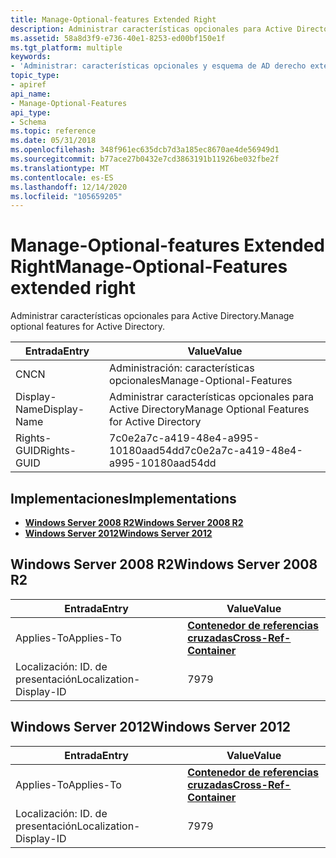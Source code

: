 ```yaml
---
title: Manage-Optional-features Extended Right
description: Administrar características opcionales para Active Directory.
ms.assetid: 58a8d3f9-e736-40e1-8253-ed00bf150e1f
ms.tgt_platform: multiple
keywords:
- 'Administrar: características opcionales y esquema de AD derecho extendido'
topic_type:
- apiref
api_name:
- Manage-Optional-Features
api_type:
- Schema
ms.topic: reference
ms.date: 05/31/2018
ms.openlocfilehash: 348f961ec635dcb7d3a185ec8670ae4de56949d1
ms.sourcegitcommit: b77ace27b0432e7cd3863191b11926be032fbe2f
ms.translationtype: MT
ms.contentlocale: es-ES
ms.lasthandoff: 12/14/2020
ms.locfileid: "105659205"
---
```

# <a name="manage-optional-features-extended-right"></a><span data-ttu-id="a682f-104">Manage-Optional-features Extended Right</span><span class="sxs-lookup"><span data-stu-id="a682f-104">Manage-Optional-Features extended right</span></span>

<span data-ttu-id="a682f-105">Administrar características opcionales para Active Directory.</span><span class="sxs-lookup"><span data-stu-id="a682f-105">Manage optional features for Active Directory.</span></span>



| <span data-ttu-id="a682f-106">Entrada</span><span class="sxs-lookup"><span data-stu-id="a682f-106">Entry</span></span> | <span data-ttu-id="a682f-107">Value</span><span class="sxs-lookup"><span data-stu-id="a682f-107">Value</span></span> |
|--------------|-----------------------------------------------|
| <span data-ttu-id="a682f-108">CN</span><span class="sxs-lookup"><span data-stu-id="a682f-108">CN</span></span>           | <span data-ttu-id="a682f-109">Administración: características opcionales</span><span class="sxs-lookup"><span data-stu-id="a682f-109">Manage-Optional-Features</span></span>                      |
| <span data-ttu-id="a682f-110">Display-Name</span><span class="sxs-lookup"><span data-stu-id="a682f-110">Display-Name</span></span> | <span data-ttu-id="a682f-111">Administrar características opcionales para Active Directory</span><span class="sxs-lookup"><span data-stu-id="a682f-111">Manage Optional Features for Active Directory</span></span> |
| <span data-ttu-id="a682f-112">Rights-GUID</span><span class="sxs-lookup"><span data-stu-id="a682f-112">Rights-GUID</span></span>  | <span data-ttu-id="a682f-113">7c0e2a7c-a419-48e4-a995-10180aad54dd</span><span class="sxs-lookup"><span data-stu-id="a682f-113">7c0e2a7c-a419-48e4-a995-10180aad54dd</span></span>          |



## <a name="implementations"></a><span data-ttu-id="a682f-114">Implementaciones</span><span class="sxs-lookup"><span data-stu-id="a682f-114">Implementations</span></span>

-   [<span data-ttu-id="a682f-115">**Windows Server 2008 R2**</span><span class="sxs-lookup"><span data-stu-id="a682f-115">**Windows Server 2008 R2**</span></span>](#windows-server-2008-r2)
-   [<span data-ttu-id="a682f-116">**Windows Server 2012**</span><span class="sxs-lookup"><span data-stu-id="a682f-116">**Windows Server 2012**</span></span>](#windows-server-2012)

## <a name="windows-server-2008-r2"></a><span data-ttu-id="a682f-117">Windows Server 2008 R2</span><span class="sxs-lookup"><span data-stu-id="a682f-117">Windows Server 2008 R2</span></span>



| <span data-ttu-id="a682f-118">Entrada</span><span class="sxs-lookup"><span data-stu-id="a682f-118">Entry</span></span> | <span data-ttu-id="a682f-119">Value</span><span class="sxs-lookup"><span data-stu-id="a682f-119">Value</span></span> |
|-------------------------|---------------------------------------------------------------|
| <span data-ttu-id="a682f-120">Applies-To</span><span class="sxs-lookup"><span data-stu-id="a682f-120">Applies-To</span></span>              | [<span data-ttu-id="a682f-121">**Contenedor de referencias cruzadas**</span><span class="sxs-lookup"><span data-stu-id="a682f-121">**Cross-Ref-Container**</span></span>](c-crossrefcontainer.md)<br/> |
| <span data-ttu-id="a682f-122">Localización: ID. de presentación</span><span class="sxs-lookup"><span data-stu-id="a682f-122">Localization-Display-ID</span></span> | <span data-ttu-id="a682f-123">79</span><span class="sxs-lookup"><span data-stu-id="a682f-123">79</span></span>                                                            |



## <a name="windows-server-2012"></a><span data-ttu-id="a682f-124">Windows Server 2012</span><span class="sxs-lookup"><span data-stu-id="a682f-124">Windows Server 2012</span></span>



| <span data-ttu-id="a682f-125">Entrada</span><span class="sxs-lookup"><span data-stu-id="a682f-125">Entry</span></span> | <span data-ttu-id="a682f-126">Value</span><span class="sxs-lookup"><span data-stu-id="a682f-126">Value</span></span> |
|-------------------------|---------------------------------------------------------------|
| <span data-ttu-id="a682f-127">Applies-To</span><span class="sxs-lookup"><span data-stu-id="a682f-127">Applies-To</span></span>              | [<span data-ttu-id="a682f-128">**Contenedor de referencias cruzadas**</span><span class="sxs-lookup"><span data-stu-id="a682f-128">**Cross-Ref-Container**</span></span>](c-crossrefcontainer.md)<br/> |
| <span data-ttu-id="a682f-129">Localización: ID. de presentación</span><span class="sxs-lookup"><span data-stu-id="a682f-129">Localization-Display-ID</span></span> | <span data-ttu-id="a682f-130">79</span><span class="sxs-lookup"><span data-stu-id="a682f-130">79</span></span>                                                            |



 

 





